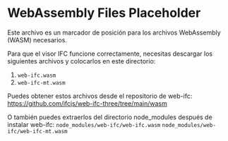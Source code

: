 
# WebAssembly Files Placeholder

Este archivo es un marcador de posición para los archivos WebAssembly (WASM) necesarios.

Para que el visor IFC funcione correctamente, necesitas descargar los siguientes archivos y colocarlos en este directorio:

1. `web-ifc.wasm`
2. `web-ifc-mt.wasm`

Puedes obtener estos archivos desde el repositorio de web-ifc:
https://github.com/ifcjs/web-ifc-three/tree/main/wasm

O también puedes extraerlos del directorio node_modules después de instalar web-ifc:
`node_modules/web-ifc/web-ifc.wasm`
`node_modules/web-ifc/web-ifc-mt.wasm`
